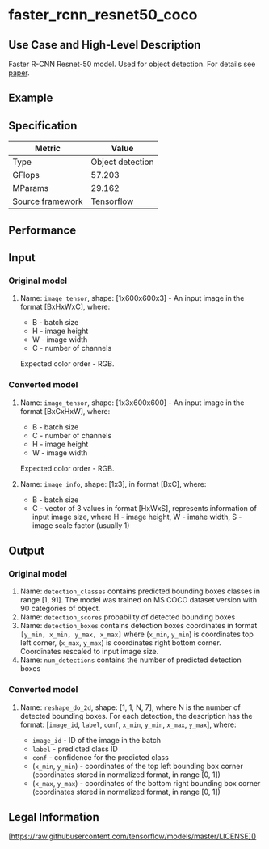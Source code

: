 # faster_rcnn_resnet50_coco

## Use Case and High-Level Description

Faster R-CNN Resnet-50 model. Used for object detection. For details see [paper](https://arxiv.org/pdf/1801.04381.pdf).

## Example

## Specification

| Metric                          | Value                                     |
|---------------------------------|-------------------------------------------|
| Type                            | Object detection                          |
| GFlops                          | 57.203                                    |
| MParams                         | 29.162                                    |
| Source framework                | Tensorflow                                |

## Performance

## Input

### Original model

1. Name: `image_tensor`, shape: [1x600x600x3] - An input image in the format [BxHxWxC],
   where:

    - B - batch size
    - H - image height
    - W - image width
    - C - number of channels

   Expected color order - RGB.

### Converted model

1. Name: `image_tensor`, shape: [1x3x600x600] - An input image in the format [BxCxHxW],
   where:

    - B - batch size
    - C - number of channels
    - H - image height
    - W - image width

   Expected color order - RGB.

1. Name: `image_info`, shape: [1x3], in format [BxC],
   where:

    - B - batch size
    - C - vector of 3 values in format [HxWxS], represents information of input image size, where H - image height, W - imahe width, S - image scale factor (usually 1)

## Output

### Original model

1. Name: `detection_classes` contains predicted bounding boxes classes in range [1, 91]. The model was trained on MS COCO dataset version with 90 categories of object.
2. Name: `detection_scores` probability of detected bounding boxes
3. Name: `detection_boxes` contains detection boxes coordinates in format `[y_min, x_min, y_max, x_max]` where (`x_min`, `y_min`)  is coordinates top left corner,  (`x_max`, `y_max`) is coordinates right bottom corner. Coordinates rescaled to input image size.
4. Name: `num_detections` contains the number of predicted detection boxes

### Converted model

1. Name: `reshape_do_2d`, shape: [1, 1, N, 7], where N is the number of detected
bounding boxes. For each detection, the description has the format:
[`image_id`, `label`, `conf`, `x_min`, `y_min`, `x_max`, `y_max`],
    where:

    - `image_id` - ID of the image in the batch
    - `label` - predicted class ID
    - `conf` - confidence for the predicted class
    - (`x_min`, `y_min`) - coordinates of the top left bounding box corner (coordinates stored in normalized format, in range [0, 1])
    - (`x_max`, `y_max`) - coordinates of the bottom right bounding box corner  (coordinates stored in normalized format, in range [0, 1])

## Legal Information
[https://raw.githubusercontent.com/tensorflow/models/master/LICENSE]()